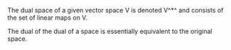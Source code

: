 The dual space of a given vector space V is denoted V^\*^ and consists
of the set of linear maps on V.

The dual of the dual of a space is essentially equivalent to the
original space.
